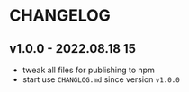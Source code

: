 # CHANGELOG

## v1.0.0 - 2022.08.18 15
* tweak all files for publishing to npm
* start use `CHANGLOG.md` since version `v1.0.0`
